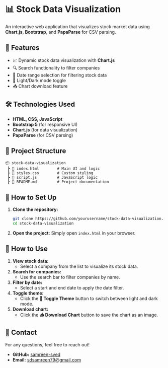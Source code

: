 # 📊 Stock Data Visualization

An interactive web application that visualizes stock market data using **Chart.js**, **Bootstrap**, and **PapaParse** for CSV parsing.

## 🚀 Features
- 📈 Dynamic stock data visualization with **Chart.js**
- 🔍 Search functionality to filter companies
- 📅 Date range selection for filtering stock data
- 🌙 Light/Dark mode toggle
- 📥 Chart download feature

## 🛠 Technologies Used
- **HTML, CSS, JavaScript**
- **Bootstrap 5** (for responsive UI)
- **Chart.js** (for data visualization)
- **PapaParse** (for CSV parsing)

## 📂 Project Structure
```
📦 stock-data-visualization
 ┣ 📜 index.html        # Main UI and logic
 ┣ 📜 styles.css        # Custom styling
 ┣ 📜 script.js         # JavaScript logic 
 ┣ 📜 README.md         # Project documentation
```

## 📌 How to Set Up
1. **Clone the repository:**
   ```sh
   git clone https://github.com/yourusername/stock-data-visualization.git
   cd stock-data-visualization
   ```

2. **Open the project:**
   Simply open `index.html` in your browser.

## 🎯 How to Use
1. **View stock data:**
   - Select a company from the list to visualize its stock data.
2. **Search for companies:**
   - Use the search bar to filter companies by name.
3. **Filter by date:**
   - Select a start and end date to apply the date filter.
4. **Toggle theme:**
   - Click the **🌙 Toggle Theme** button to switch between light and dark mode.
5. **Download chart:**
   - Click the **📥 Download Chart** button to save the chart as an image.

## 📧 Contact
For any questions, feel free to reach out!
- **GitHub:** [samreen-syed](https://github.com/samreen-syed)
- **Email:** sdsamreen79@gmail.com
